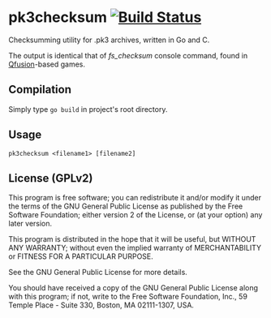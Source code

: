 pk3checksum [![Build Status](https://travis-ci.org/Picmip/pk3checksum.svg?branch=master)](https://travis-ci.org/Picmip/pk3checksum)
=======

Checksumming utility for .pk3 archives, written in Go and C.

The output is identical that of *fs_checksum* console command, found in <a href="http://www.qfusion.net">Qfusion</a>-based games.

## Compilation

Simply type `go build` in project's root directory.

## Usage

`pk3checksum <filename1> [filename2]`

## License (GPLv2)

This program is free software; you can redistribute it and/or
modify it under the terms of the GNU General Public License
as published by the Free Software Foundation; either version 2
of the License, or (at your option) any later version.

This program is distributed in the hope that it will be useful,
but WITHOUT ANY WARRANTY; without even the implied warranty of
MERCHANTABILITY or FITNESS FOR A PARTICULAR PURPOSE.

See the GNU General Public License for more details.

You should have received a copy of the GNU General Public License
along with this program; if not, write to the Free Software
Foundation, Inc., 59 Temple Place - Suite 330, Boston, MA  02111-1307, USA.
